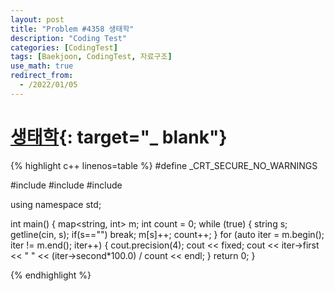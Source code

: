 ```yaml
---
layout: post
title: "Problem #4358 생태학"
description: "Coding Test"
categories: [CodingTest]
tags: [Baekjoon, CodingTest, 자료구조]
use_math: true
redirect_from:
  - /2022/01/05
---
```


# [생태학](https://www.acmicpc.net/problem/4358){: target="_ blank"}

{% highlight c++ linenos=table %} 
#define _CRT_SECURE_NO_WARNINGS

#include <iostream>
#include <map>
#include <string>

using namespace std;

int main() {
	map<string, int> m;
	int count = 0;
	while (true) {
		string s;
		getline(cin, s);
		if(s=="") break;
		m[s]++;
		count++;
	}
	for (auto iter = m.begin(); iter != m.end(); iter++) {
		cout.precision(4);
		cout << fixed;
		cout << iter->first << " " << (iter->second*100.0) / count << endl;
	}
	return 0;
}


{% endhighlight %}
